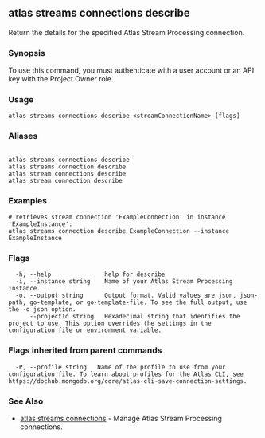 ## atlas streams connections describe

Return the details for the specified Atlas Stream Processing connection.


### Synopsis

To use this command, you must authenticate with a user account or an API key with the Project Owner role.


### Usage
```
atlas streams connections describe <streamConnectionName> [flags]
```

### Aliases
```

atlas streams connections describe
atlas streams connection describe
atlas stream connections describe
atlas stream connection describe
```

### Examples

```
# retrieves stream connection 'ExampleConnection' in instance 'ExampleInstance':
atlas streams connection describe ExampleConnection --instance ExampleInstance

```


### Flags

```
  -h, --help               help for describe
  -i, --instance string    Name of your Atlas Stream Processing instance.
  -o, --output string      Output format. Valid values are json, json-path, go-template, or go-template-file. To see the full output, use the -o json option.
      --projectId string   Hexadecimal string that identifies the project to use. This option overrides the settings in the configuration file or environment variable.

```


### Flags inherited from parent commands

```
  -P, --profile string   Name of the profile to use from your configuration file. To learn about profiles for the Atlas CLI, see https://dochub.mongodb.org/core/atlas-cli-save-connection-settings.

```

### See Also


* [atlas streams connections](atlas_streams_connections.md)	- Manage Atlas Stream Processing connections.



